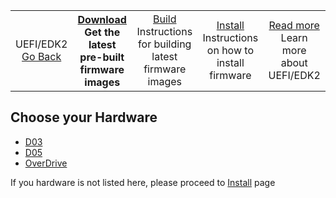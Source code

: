<table align="center">
<tr>
    <td align="center">UEFI/EDK2<br><a href="../README.md">Go Back</a></td>
    <th align="center"><a href="">Download</a><br>Get the latest pre-built firmware images</td>
    <td align="center"><a href="Build.md">Build</a><br>Instructions for building latest firmware images</td>
    <td align="center"><a href="Install.md">Install</a><br>Instructions on how to install firmware</td>
    <td align="center"><a href="README.md">Read more</a><br>Learn more about UEFI/EDK2</td>
</tr>
</table>

## Choose your Hardware

- [D03](http://releases.linaro.org/reference-platform/enterprise/huawei/d03/16.12/uefi/)
- [D05](http://releases.linaro.org/reference-platform/enterprise/huawei/d05/16.12/uefi/)
- [OverDrive](http://releases.linaro.org/reference-platform/enterprise/amd/overdrive/16.12/uefi/)

If you hardware is not listed here, please proceed to [Install](Install.md) page
